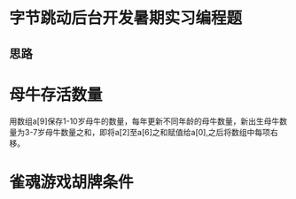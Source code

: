 字节跳动后台开发暑期实习编程题
==
思路
--
# 母牛存活数量
  用数组a[9]保存1-10岁母牛的数量，每年更新不同年龄的母牛数量，新出生母牛数量为3-7岁母牛数量之和，即将a[2]至a[6]之和赋值给a[0],之后将数组中每项右移。
# 雀魂游戏胡牌条件


